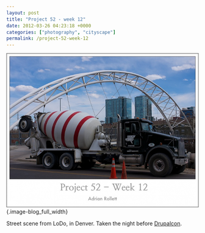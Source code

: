 ```yaml
---
layout: post
title: "Project 52 - week 12"
date: 2012-03-26 04:23:18 +0000
categories: ["photography", "cityscape"]
permalink: /project-52-week-12
---
```




![](/sites/default/files/styles/blog_full_width/public/den.jpg){.image-blog_full_width}

Street scene from LoDo, in Denver. Taken the night before
[Drupalcon](http://denver2012.drupal.org/).




